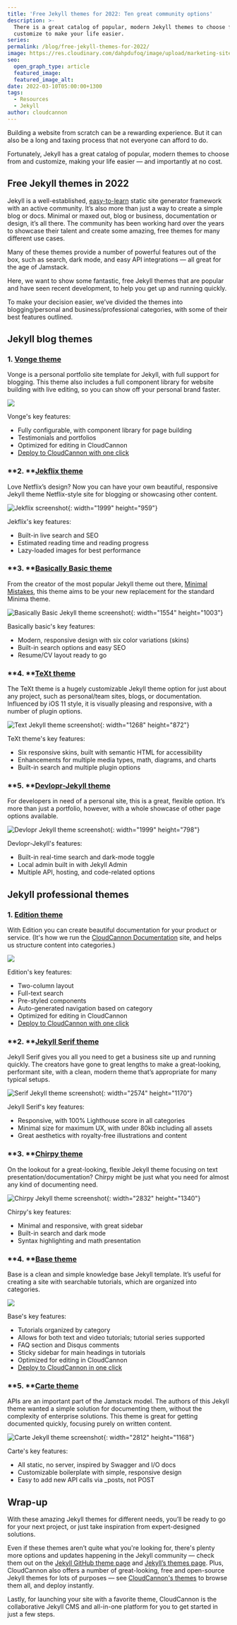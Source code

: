 ```yaml
---
title: 'Free Jekyll themes for 2022: Ten great community options'
description: >-
  There is a great catalog of popular, modern Jekyll themes to choose from and
  customize to make your life easier.
series:
permalink: /blog/free-jekyll-themes-for-2022/
image: https://res.cloudinary.com/dahpdufoq/image/upload/marketing-site/Jekyll-top-ten.jpg
seo:
  open_graph_type: article
  featured_image:
  featured_image_alt:
date: 2022-03-10T05:00:00+1300
tags:
  - Resources
  - Jekyll
author: cloudcannon
---
```

Building a website from scratch can be a rewarding experience. But it can also be a long and taxing process that not everyone can afford to do.

Fortunately, Jekyll has a great catalog of popular, modern themes to choose from and customize, making your life easier — and importantly at no cost.

## Free Jekyll themes in 2022

Jekyll is a well-established, [easy-to-learn](https://learn.cloudcannon.com/) static site generator framework with an active community. It’s also more than just a way to create a simple blog or docs. Minimal or maxed out, blog or business, documentation or design, it’s all there. The community has been working hard over the years to showcase their talent and create some amazing, free themes for many different use cases.

Many of these themes provide a number of powerful features out of the box, such as search, dark mode, and easy API integrations — all great for the age of Jamstack.

Here, we want to show some fantastic, free Jekyll themes that are popular and have seen recent development, to help you get up and running quickly.

To make your decision easier, we’ve divided the themes into blogging/personal and business/professional categories, with some of their best features outlined.

## Jekyll blog themes

### 1\. [Vonge theme](https://cloudcannon.com/community/themes/vonge/)

Vonge is a personal portfolio site template for Jekyll, with full support for blogging. This theme also includes a full component library for website building with live editing, so you can show off your personal brand faster.

![](https://res.cloudinary.com/dahpdufoq/image/upload/marketing-site/vonge-screenshot.png)

Vonge's key features:

* Fully configurable, with component library for page building
* Testimonials and portfolios
* Optimized for editing in CloudCannon
* [Deploy to CloudCannon with one click](https://app.cloudcannon.com/register#sites/connect/github/CloudCannon/vonge-jekyll-bookshop-template)

### **2\. **[**Jekflix theme**](https://github.com/thiagorossener/jekflix-template)

Love Netflix’s design? Now you can have your own beautiful, responsive Jekyll theme Netflix-style site for blogging or showcasing other content.

![Jekflix screenshot](https://res.cloudinary.com/dahpdufoq/image/upload/marketing-site/blog/uploads/jekflix.jpg){: width="1999" height="959"}

Jekflix's key features:

* Built-in live search and SEO
* Estimated reading time and reading progress
* Lazy-loaded images for best performance

### **3\. **[**Basically Basic theme**](https://github.com/mmistakes/jekyll-theme-basically-basic)

From the creator of the most popular Jekyll theme out there, [Minimal Mistakes](https://github.com/mmistakes/minimal-mistakes), this theme aims to be your new replacement for the standard Minima theme.

![Basically Basic Jekyll theme screenshot](https://res.cloudinary.com/dahpdufoq/image/upload/marketing-site/blog/uploads/basically-basic.jpg){: width="1554" height="1003"}

Basically basic's key features:

* Modern, responsive design with six color variations (skins)
* Built-in search options and easy SEO
* Resume/CV layout ready to go

### **4\. **[**TeXt theme**](https://github.com/kitian616/jekyll-TeXt-theme)

The TeXt theme is a hugely customizable Jekyll theme option for just about any project, such as personal/team sites, blogs, or documentation. Influenced by iOS 11 style, it is visually pleasing and responsive, with a number of plugin options.

![Text Jekyll theme screenshot](https://res.cloudinary.com/dahpdufoq/image/upload/marketing-site/blog/uploads/text-theme.jpg){: width="1268" height="872"}

TeXt theme's key features:

* Six responsive skins, built with semantic HTML for accessibility
* Enhancements for multiple media types, math, diagrams, and charts
* Built-in search and multiple plugin options

### **5\. **[**Devlopr-Jekyll theme**](https://github.com/sujaykundu777/devlopr-jekyll)

For developers in need of a personal site, this is a great, flexible option. It’s more than just a portfolio, however, with a whole showcase of other page options available.

![Devlopr Jekyll theme screenshot](https://res.cloudinary.com/dahpdufoq/image/upload/marketing-site/blog/uploads/devolpr-jekyll.jpg){: width="1999" height="798"}

Devlopr-Jekyll's features:

* Built-in real-time search and dark-mode toggle
* Local admin built in with Jekyll Admin
* Multiple API, hosting, and code-related options

## Jekyll professional themes

### 1\. [Edition theme](https://cloudcannon.com/community/themes/edition/)

With Edition you can create beautiful documentation for your product or service. (It's how we run the [CloudCannon Documentation](http://docs.cloudcannon.com/) site, and helps us structure content into categories.)

![](https://res.cloudinary.com/dahpdufoq/image/upload/marketing-site/edition-screenshot.jpeg)

Edition's key features:

* Two-column layout
* Full-text search
* Pre-styled components
* Auto-generated navigation based on category
* Optimized for editing in CloudCannon
* [Deploy to CloudCannon with one click](https://app.cloudcannon.com/register#sites/connect/github/CloudCannon/edition-jekyll-template)

### **2\. **[**Jekyll Serif theme**](https://github.com/zerostaticthemes/jekyll-serif-theme)

Jekyll Serif gives you all you need to get a business site up and running quickly. The creators have gone to great lengths to make a great-looking, performant site, with a clean, modern theme that’s appropriate for many typical setups.

![Serif Jekyll theme screenshot](https://res.cloudinary.com/dahpdufoq/image/upload/marketing-site/blog/uploads/jekyll-serif.jpg){: width="2574" height="1170"}

Jekyll Serif's key features:

* Responsive, with 100% Lighthouse score in all categories
* Minimal size for maximum UX, with under 80kb including all assets
* Great aesthetics with royalty-free illustrations and content

### **3\. **[**Chirpy theme**](https://github.com/cotes2020/jekyll-theme-chirpy/)

On the lookout for a great-looking, flexible Jekyll theme focusing on text presentation/documentation? Chirpy might be just what you need for almost any kind of documenting need.

![Chirpy Jekyll theme screenshot](https://res.cloudinary.com/dahpdufoq/image/upload/marketing-site/blog/uploads/chirpy.jpg){: width="2832" height="1340"}

Chirpy's key features:

* Minimal and responsive, with great sidebar
* Built-in search and dark mode
* Syntax highlighting and math presentation

### **4\. **[**Base theme**](https://cloudcannon.com/community/themes/base/)

Base is a clean and simple knowledge base Jekyll template. It’s useful for creating a site with searchable tutorials, which are organized into categories. 

![](https://res.cloudinary.com/dahpdufoq/image/upload/marketing-site/base-screenshot.jpeg)

Base's key features:

* Tutorials organized by category
* Allows for both text and video tutorials; tutorial series supported
* FAQ section and Disqus comments
* Sticky sidebar for main headings in tutorials
* Optimized for editing in CloudCannon
* [Deploy to CloudCannon in one click](https://app.cloudcannon.com/register#sites/connect/github/CloudCannon/base-jekyll-template)

### **5\. **[**Carte theme**](https://github.com/Wiredcraft/carte)

APIs are an important part of the Jamstack model. The authors of this Jekyll theme wanted a simple solution for documenting them, without the complexity of enterprise solutions. This theme is great for getting documented quickly, focusing purely on written content.

![Carte Jekyll theme screenshot](https://res.cloudinary.com/dahpdufoq/image/upload/marketing-site/blog/uploads/carte.jpg){: width="2812" height="1168"}

Carte's key features:

* All static, no server, inspired by Swagger and I/O docs
* Customizable boilerplate with simple, responsive design
* Easy to add new API calls via \_posts, not POST

## Wrap-up

With these amazing Jekyll themes for different needs, you’ll be ready to go for your next project, or just take inspiration from expert-designed solutions.

Even if these themes aren’t quite what you're looking for, there's plenty more options and updates happening in the Jekyll community — check them out on the [Jekyll GitHub theme page](https://jekyllthemes.io/) and [Jekyll’s themes page](https://jekyllrb.com/docs/themes/). Plus, CloudCannon also offers a number of great-looking, free and open-source Jekyll themes for lots of purposes — see [CloudCannon's themes](https://cloudcannon.com/community/themes/) to browse them all, and deploy instantly.

Lastly, for launching your site with a favorite theme, CloudCannon is the collaborative Jekyll CMS and all-in-one platform for you to get started in just a few steps.
